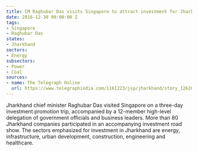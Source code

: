 ```yaml
---
title: CM Raghubar Das visits Singapore to attract investment for Jharkhand
date: 2016-12-30 00:00:00 Z
tags:
- Singapore
- Raghubar Das
states:
- Jharkhand
sectors:
- Energy
subsectors:
- Power
- Coal
sources: 
- name: The Telegraph Online
  url: https://www.telegraphindia.com/1161223/jsp/jharkhand/story_126204.jsp
---
```


Jharkhand chief minister Raghubar Das visited Singapore on a three-day investment promotion trip, accompanied by a 12-member high-level delegation of government officials and business leaders. More than 80 Jharkhand companies participated in an accompanying investment road show. The sectors emphasized for investment in Jharkhand are energy, infrastructure, urban development, construction, engineering and healthcare.
